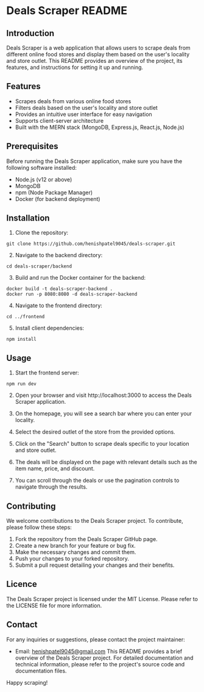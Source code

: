 # Deals Scraper README

## Introduction

Deals Scraper is a web application that allows users to scrape deals from different online food stores and display them based on the user's locality and store outlet. This README provides an overview of the project, its features, and instructions for setting it up and running.

## Features

- Scrapes deals from various online food stores
- Filters deals based on the user's locality and store outlet
- Provides an intuitive user interface for easy navigation
- Supports client-server architecture
- Built with the MERN stack (MongoDB, Express.js, React.js, Node.js)

## Prerequisites

Before running the Deals Scraper application, make sure you have the following software installed:

- Node.js (v12 or above)
- MongoDB
- npm (Node Package Manager)
- Docker (for backend deployment)

## Installation

1. Clone the repository:
```
git clone https://github.com/henishpatel9045/deals-scraper.git
```

2. Navigate to the backend directory:
```
cd deals-scraper/backend
```

3. Build and run the Docker container for the backend:
```
docker build -t deals-scraper-backend .
docker run -p 8080:8080 -d deals-scraper-backend
```

4. Navigate to the frontend directory:
```
cd ../frontend
```

5. Install client dependencies:
```
npm install
```


## Usage

1. Start the frontend server:
```
npm run dev
```

2. Open your browser and visit http://localhost:3000 to access the Deals Scraper application.

3. On the homepage, you will see a search bar where you can enter your locality.

4. Select the desired outlet of the store from the provided options.

5. Click on the "Search" button to scrape deals specific to your location and store outlet.

6. The deals will be displayed on the page with relevant details such as the item name, price, and discount.

7. You can scroll through the deals or use the pagination controls to navigate through the results.

## Contributing

We welcome contributions to the Deals Scraper project. To contribute, please follow these steps:

1. Fork the repository from the Deals Scraper GitHub page.
2. Create a new branch for your feature or bug fix.
3. Make the necessary changes and commit them.
4. Push your changes to your forked repository.
5. Submit a pull request detailing your changes and their benefits.


## Licence

The Deals Scraper project is licensed under the MIT License. Please refer to the LICENSE file for more information.


## Contact

For any inquiries or suggestions, please contact the project maintainer:

- Email: henishpatel9045@gmail.com
This README provides a brief overview of the Deals Scraper project. For detailed documentation and technical information, please refer to the project's source code and documentation files.

Happy scraping!